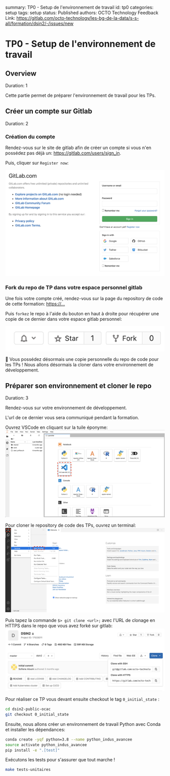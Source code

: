 summary: TP0 - Setup de l'environnement de travail
id: tp0
categories: setup
tags: setup
status: Published
authors: OCTO Technology
Feedback Link: https://gitlab.com/octo-technology/les-bg-de-la-data/s-s-all/formation/dsin2/-/issues/new

# TP0 - Setup de l'environnement de travail

## Overview
Duration: 1

Cette partie permet de préparer l'environnement de travail pour les TPs.

## Créer un compte sur Gitlab
Duration: 2

### Création du compte

Rendez-vous sur le site de gitlab afin de créer un compte si vous n'en possédez pas déjà un: <https://gitlab.com/users/sign_in>.

Puis, cliquer sur `Register now`:

![Page de connexion à gitlab.com](./docs/tp0/gitlab-sign-in-page.png)

### Fork du repo de TP dans votre espace personnel gitlab

Une fois votre compte créé, rendez-vous sur la page du repository de code de cette formation: <https://...>

Puis `forkez` le repo à l'aide du bouton en haut à droite pour récupérer une copie de ce dernier dans votre espace gitlab personnel:

![bouton fork](docs/tp0/gitlab-fork-button.png)

🏁 Vous possédez désormais une copie personnelle du repo de code pour les TPs ! Nous allons désormais la cloner dans votre environnement de développement.

## Préparer son environnement et cloner le repo
Duration: 3

Rendez-vous sur votre environnement de développement.

L'url de ce dernier vous sera communiqué pendant la formation.

Ouvrez VSCode en cliquant sur la tuile éponyme:
![tuile_vscode](docs/tp0/dslab-home-vscode-tile.png)

Pour cloner le repository de code des TPs, ouvrez un terminal:
![vscode_terminal](docs/tp0/dslab-vscode-new-terminal.png)

Puis tapez la commande `$> git clone <url>;` avec l'URL de clonage en HTTPS dans le repo que vous avez forké sur gitlab:
![bouton clonage](docs/tp0/gitlab-clone-button.png)


Pour réaliser ce TP vous devant ensuite checkout le tag `0_initial_state` :

```bash
cd dsin2-public-ocac
git checkout 0_initial_state
```

Ensuite, nous allons créer un environnement de travail Python avec Conda et installer les dépendances:

```bash
conda create -yqf python=3.8 --name python_indus_avancee
source activate python_indus_avancee
pip install -e ".[test]"
```

Exécutons les tests pour s'assurer que tout marche !

```bash
make tests-unitaires
```
